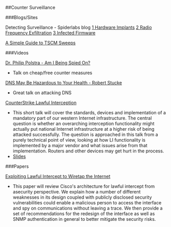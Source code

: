 ##Counter Surveillance


###Blogs/Sites

Detecting Surveillance - Spiderlabs blog
[1 Hardware Implants](http://blog.spiderlabs.com/2014/03/detecting-surveillance-state-surveillance-part-1-hardware-impants.html)
[2 Radio Frequency Exfiltration](http://blog.spiderlabs.com/2014/03/detecting-a-surveillance-state-part-2-radio-frequency-exfiltration.html)
[3 Infected Firmware](http://blog.spiderlabs.com/2014/04/detecting-a-surveillance-state-part-3-infected-firmware.html)


[A Simple Guide to TSCM Sweeps](http://www.international-intelligence.co.uk/tscm-sweep-guide.html)






###Videos

[Dr. Philip Polstra - Am I Being Spied On?](https://www.youtube.com/watch?v=Bc7WoDXhcjM)
* Talk on cheap/free counter measures


[DNS May Be Hazardous to Your Health - Robert Stucke](https://www.youtube.com/watch?v=ZPbyDSvGasw)
* Great talk on attacking DNS
	

[CounterStrike Lawful Interception](https://www.youtube.com/watch?v=7HXLaRWk1SM)
* This short talk will cover the standards, devices and implementation of a mandatory part of our western Internet infrastructure. The central question is whether an overarching interception functionality might actually put national Internet infrastructure at a higher risk of being attacked successfully. The question is approached in this talk from a purely technical point of view, looking at how LI functionality is implemented by a major vendor and what issues arise from that implementation. Routers and other devices may get hurt in the process.
* [Slides](http://phenoelit.org/stuff/CSLI.pdf)




###Papers

[Exploiting Lawful Intercept to Wiretap the Internet](https://www.blackhat.com/presentations/bh-dc-10/Cross_Tom/BlackHat-DC-2010-Cross-Attacking-LawfulI-Intercept-wp.pdf)
* This paper will review Cisco's architecture for lawful intercept from asecurity perspective. We explain how a number of different weaknesses in its design coupled with publicly disclosed security vulnerabilities could enable a malicious person to access the interface and spy on communications without leaving a trace. We then provide a set of recommendations for the redesign of the interface as well as SNMP authentication in general to better mitigate the security risks. 











